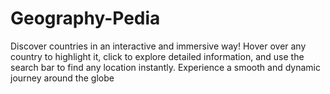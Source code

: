 # Geography-Pedia
 Discover countries in an interactive and immersive way! Hover over any country to highlight it, click to explore detailed information, and use the search bar to find any location instantly. Experience a smooth and dynamic journey around the globe
